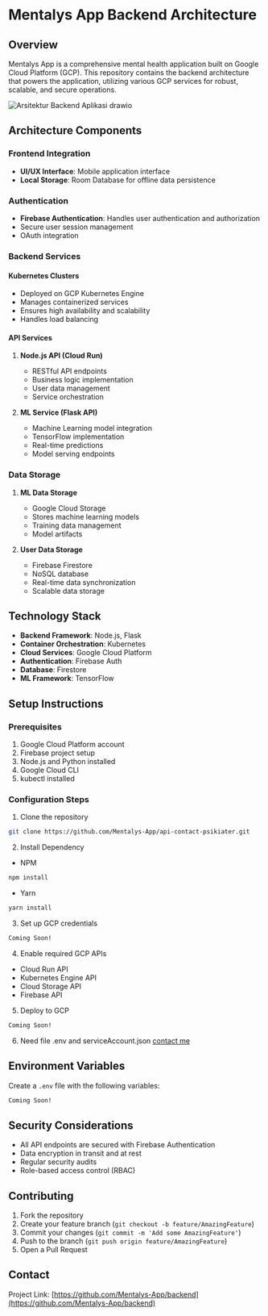 
# Mentalys App Backend Architecture

## Overview
Mentalys App is a comprehensive mental health application built on Google Cloud Platform (GCP). This repository contains the backend architecture that powers the application, utilizing various GCP services for robust, scalable, and secure operations.

![Arsitektur Backend Aplikasi drawio](https://github.com/user-attachments/assets/a3be2024-6099-4eb9-831e-917cdb76c3fb)


## Architecture Components

### Frontend Integration
- **UI/UX Interface**: Mobile application interface
- **Local Storage**: Room Database for offline data persistence

### Authentication
- **Firebase Authentication**: Handles user authentication and authorization
- Secure user session management
- OAuth integration

### Backend Services

#### Kubernetes Clusters
- Deployed on GCP Kubernetes Engine
- Manages containerized services
- Ensures high availability and scalability
- Handles load balancing

#### API Services
1. **Node.js API (Cloud Run)**
   - RESTful API endpoints
   - Business logic implementation
   - User data management
   - Service orchestration

2. **ML Service (Flask API)**
   - Machine Learning model integration
   - TensorFlow implementation
   - Real-time predictions
   - Model serving endpoints

### Data Storage
1. **ML Data Storage**
   - Google Cloud Storage
   - Stores machine learning models
   - Training data management
   - Model artifacts

2. **User Data Storage**
   - Firebase Firestore
   - NoSQL database
   - Real-time data synchronization
   - Scalable data storage

## Technology Stack
- **Backend Framework**: Node.js, Flask
- **Container Orchestration**: Kubernetes
- **Cloud Services**: Google Cloud Platform
- **Authentication**: Firebase Auth
- **Database**: Firestore
- **ML Framework**: TensorFlow

## Setup Instructions

### Prerequisites
1. Google Cloud Platform account
2. Firebase project setup
3. Node.js and Python installed
4. Google Cloud CLI
5. kubectl installed

### Configuration Steps
1. Clone the repository
```bash
git clone https://github.com/Mentalys-App/api-contact-psikiater.git
```

2. Install Dependency
- NPM
```bash
npm install
```
- Yarn
```bash
yarn install
```

3. Set up GCP credentials
```bash
Coming Soon!
```

4. Enable required GCP APIs
- Cloud Run API
- Kubernetes Engine API
- Cloud Storage API
- Firebase API

5. Deploy to GCP
```bash
Coming Soon!
```
6. Need file .env and serviceAccount.json [contact me](c179b4ky4138@bangkit.academy) 

## Environment Variables
Create a `.env` file with the following variables:
```bash
Coming Soon!
```

## Security Considerations
- All API endpoints are secured with Firebase Authentication
- Data encryption in transit and at rest
- Regular security audits
- Role-based access control (RBAC)

## Contributing
1. Fork the repository
2. Create your feature branch (`git checkout -b feature/AmazingFeature`)
3. Commit your changes (`git commit -m 'Add some AmazingFeature'`)
4. Push to the branch (`git push origin feature/AmazingFeature`)
5. Open a Pull Request


## Contact
Project Link: [https://github.com/Mentalys-App/backend](https://github.com/Mentalys-App/backend)
